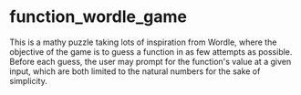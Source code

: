 # function_wordle_game

This is a mathy puzzle taking lots of inspiration from Wordle, where the objective of the game is to guess a function in as few attempts as possible. Before each guess, the user may prompt for the function's value at a given input, which are both limited to the natural numbers for the sake of simplicity.
